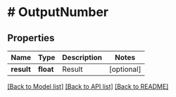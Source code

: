 # # OutputNumber

## Properties

Name | Type | Description | Notes
------------ | ------------- | ------------- | -------------
**result** | **float** | Result | [optional]

[[Back to Model list]](../../README.md#models) [[Back to API list]](../../README.md#endpoints) [[Back to README]](../../README.md)
